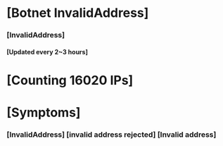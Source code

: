 # [Botnet InvalidAddress]
### [InvalidAddress]
#### [Updated every 2~3 hours]

# [Counting 16020 IPs]

# [Symptoms] 

###   [InvalidAddress] [invalid address rejected] [Invalid address]
